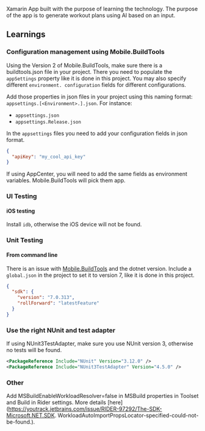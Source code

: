Xamarin App built with the purpose of learning the technology. The purpose of the app is to generate workout plans 
using AI based on an input.

## Learnings
### Configuration management using Mobile.BuildTools
Using the Version 2 of Mobile.BuildTools, make sure there is a buildtools.json file in your project. There you need 
to populate the `appSettings` property like it is done in this project. You may also specify different `environment.
configuration` fields for different configurations.

Add those properties in json files in your project using this naming format:
`appsettings.[<Environment>.].json`. For instance:
- `appsettings.json`
- `appsettings.Release.json`

In the `appsettings` files you need to add your configuration fields in json format.
```json
{
  "apiKey": "my_cool_api_key"
}
```
If using AppCenter, you will need to add the same fields as environment variables. Mobile.BuildTools will pick them app.
### UI Testing

#### iOS testing
Install `idb`, otherwise the iOS device will not be found.

### Unit Testing
#### From command line
There is an issue with [Mobile.BuildTools](https://github.com/dansiegel/Mobile.BuildTools/issues/334) and the dotnet version. Include a `global.json` in the project to set it 
to version 7, like it is done in this project.
```json
{
  "sdk": {
    "version": "7.0.313",
    "rollForward": "latestFeature"
  }
}
```
### Use the right NUnit and test adapter
If using NUnit3TestAdapter, make sure you use NUnit version 3, otherwise no tests will be found.
```xml
<PackageReference Include="NUnit" Version="3.12.0" />
<PackageReference Include="NUnit3TestAdapter" Version="4.5.0" />
```

### Other
Add MSBuildEnableWorkloadResolver=false in MSBuild properties in Toolset and Build in Rider settings. More details 
[here](https://youtrack.jetbrains.com/issue/RIDER-97292/The-SDK-Microsoft.NET.SDK.
WorkloadAutoImportPropsLocator-specified-could-not-be-found.).